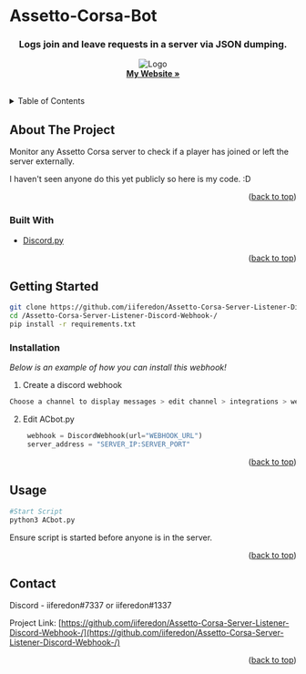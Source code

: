 # Assetto-Corsa-Bot
<h3 align="center">Logs join and leave requests in a server via JSON dumping.</h3>

  <p align="center">
    <img src="images/example_discord.PNG" alt="Logo" >
    <br />
    <a href="https://iiferedon.xyz"><strong>My Website »</strong></a>
    <br />
    <br />
  </p>
</div>



<!-- TABLE OF CONTENTS -->
<details>
  <summary>Table of Contents</summary>
  <ol>
    <li>
      <a href="#about-the-project">About The Project</a>
      <ul>
        <li><a href="#built-with">Built With</a></li>
      </ul>
    </li>
    <li>
      <a href="#getting-started">Getting Started</a>
      <ul>
        <li><a href="#installation">Installation</a></li>
      </ul>
    </li>
    <li><a href="#usage">Usage</a></li>
    <li><a href="#contact">Contact</a></li>
  </ol>
</details>



<!-- ABOUT THE PROJECT -->
## About The Project

Monitor any Assetto Corsa server to check if a player has joined or left the server externally.

I haven't seen anyone do this yet publicly so here is my code. :D

<p align="right">(<a href="#top">back to top</a>)</p>



### Built With

* [Discord.py](https://discordpy.readthedocs.io/en/stable/api.html)

<p align="right">(<a href="#top">back to top</a>)</p>



<!-- GETTING STARTED -->
## Getting Started

```sh
git clone https://github.com/iiferedon/Assetto-Corsa-Server-Listener-Discord-Webhook-.git
cd /Assetto-Corsa-Server-Listener-Discord-Webhook-/
pip install -r requirements.txt

```

### Installation

_Below is an example of how you can install this webhook!_

1. Create a discord webhook
  ```sh
  Choose a channel to display messages > edit channel > integrations > webhooks > create webhook > name it anything > copy the webhook URL.
  ```
2. Edit ACbot.py
   ```py
    webhook = DiscordWebhook(url="WEBHOOK_URL")
    server_address = "SERVER_IP:SERVER_PORT"
   ```
   
<p align="right">(<a href="#top">back to top</a>)</p>



<!-- USAGE EXAMPLES -->
## Usage
```sh
#Start Script
python3 ACbot.py
```
Ensure script is started before anyone is in the server.
<p align="right">(<a href="#top">back to top</a>)</p>




<!-- CONTACT -->
## Contact

Discord - iiferedon#7337 or iiferedon#1337

Project Link: [https://github.com/iiferedon/Assetto-Corsa-Server-Listener-Discord-Webhook-/](https://github.com/iiferedon/Assetto-Corsa-Server-Listener-Discord-Webhook-/)

<p align="right">(<a href="#top">back to top</a>)</p>
